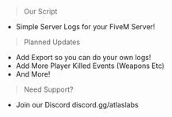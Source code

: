 > Our Script
- Simple Server Logs for your FiveM Server! 

> Planned Updates
- Add Export so you can do your own logs!
- Add More Player Killed Events (Weapons Etc)
- And More!

> Need Support?
- Join our Discord discord.gg/atlaslabs

